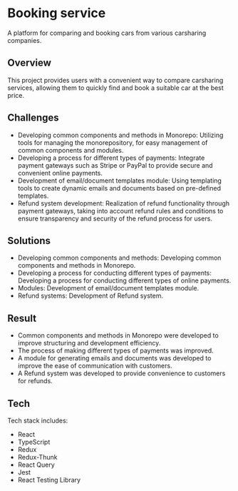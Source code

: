 # Booking service
A platform for comparing and booking cars from various carsharing companies.

## Overview

This project provides users with a convenient way to compare carsharing services, allowing them to quickly find and book a suitable car at the best price.

## Challenges

- Developing common components and methods in Monorepo: Utilizing tools for managing the monorepository, for easy management of common components and modules.
- Developing a process for different types of payments: Integrate payment gateways such as Stripe or PayPal to provide secure and convenient online payments.
- Development of email/document templates module: Using templating tools to create dynamic emails and documents based on pre-defined templates.
- Refund system development: Realization of refund functionality through payment gateways, taking into account refund rules and conditions to ensure transparency and security of the refund process for users.

## Solutions

- Developing common components and methods: Developing common components and methods in Monorepo.
- Developing a process for conducting different types of payments: Developing a process for conducting different types of online payments.
- Modules: Development of email/document templates module.
- Refund systems: Development of Refund system.

## Result

- Common components and methods in Monorepo were developed to improve structuring and development efficiency.
- The process of making different types of payments was improved.
- A module for generating emails and documents was developed to improve the ease of communication with customers.
- A Refund system was developed to provide convenience to customers for refunds.

## Tech

Tech stack includes:

- React
- TypeScript
- Redux
- Redux-Thunk
- React Query
- Jest
- React Testing Library
